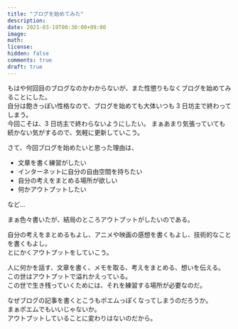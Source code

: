 ```yaml
---
title: "ブログを始めてみた"
description: 
date: 2021-03-19T00:30:00+09:00
image: 
math: 
license: 
hidden: false
comments: true
draft: true
---
```


もはや何回目のブログなのかわからないが、また性懲りもなくブログを始めてみることにした。  
自分は飽きっぽい性格なので、ブログを始めても大体いつも 3 日坊主で終わってしまう。  
今回こそは、3 日坊主で終わらないようにしたい。  まぁあまり気張っていても続かない気がするので、気軽に更新していこう。

さて、今回ブログを始めたいと思った理由は、

- 文章を書く練習がしたい
- インターネットに自分の自由空間を持ちたい
- 自分の考えをまとめる場所が欲しい
- 何かアウトプットしたい

など...

まぁ色々書いたが、結局のところアウトプットがしたいのである。  

自分の考えをまとめるもよし、アニメや映画の感想を書くもよし、技術的なことを書くもよし。  
とにかくアウトプットをしていこう。  

人に何かを話す、文章を書く、メモを取る、考えをまとめる、想いを伝える。  
この世はアウトプットで溢れかえっている。  
この世で生き残っていくためには、それを練習する場所が必要なのだ。  

なぜブログの記事を書くとこうもポエムっぽくなってしまうのだろうか。  
まぁポエムでもいいじゃないか。  
アウトプットしていることに変わりはないのだから。
